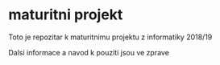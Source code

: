 # maturitni projekt

Toto je repozitar k maturitnimu projektu z informatiky 2018/19

Dalsi informace a navod k pouziti jsou ve zprave
